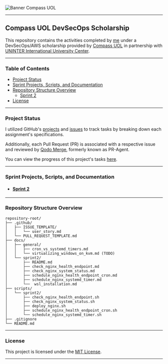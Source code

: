 ![Banner Compass UOL](https://vetores.org/d/compass-uol.svg)

---

## Compass UOL DevSecOps Scholarship

This repository contains the activities completed by [me](https://github.com/georgrybski) under a DevSecOps/AWS scholarship provided by [Compass UOL](https://compass.uol/en/home/) in partnership with [UNINTER International University Center](https://www.uninter.com/centro-universitario/).

---

### Table of Contents
- [Project Status](#project-status)
- [Sprint Projects, Scripts, and Documentation](#sprint-projects-scripts-and-documentation)
- [Repository Structure Overview](#repository-structure-overview)
  - [Sprint 2](#sprint-2)
- [License](#license)

---

### Project Status

I utilized GitHub's [projects](https://docs.github.com/en/issues/planning-and-tracking-with-projects/learning-about-projects/about-projects) and [issues](https://docs.github.com/en/issues/tracking-your-work-with-issues/about-issues) to track tasks by breaking down each assignment's specifications.

Additionally, each Pull Request (PR) is associated with a respective issue and reviewed by [Qodo Merge](https://qodo-merge-docs.qodo.ai/), formerly known as PR-Agent.

You can view the progress of this project's tasks [here](https://github.com/users/georgrybski/projects/3).

---

### Sprint Projects, Scripts, and Documentation
- #### [Sprint 2](docs/sprints/sprint2/README.md)

---

### Repository Structure Overview
```
repository-root/
├── .github/
│   ├── ISSUE_TEMPLATE/
│   │   └── user_story.md
│   └── PULL_REQUEST_TEMPLATE.md
├── docs/
│   ├── general/
│   │   ├── cron_vs_systemd_timers.md
│   │   └── virtualizing_windows_on_kvm.md (TODO)
│   └── sprint2/
│       ├── README.md
│       ├── check_nginx_health_endpoint.md
│       ├── check_nginx_system_status.md
│       ├── schedule_nginx_health_endpoint_cron.md
│       ├── schedule_nginx_systemd_timer.md
│       └──  wsl_installation.md
├── scripts/
│   └── sprint2/
│       ├── check_nginx_health_endpoint.sh
│       ├── check_nginx_system_status.sh
│       ├── deploy_nginx.sh
│       ├── schedule_nginx_health_endpoint_cron.sh
│       └── schedule_nginx_systemd_timer.sh
├── .gitignore
└── README.md
```

---

### License

This project is licensed under the [MIT License](LICENSE).

---
